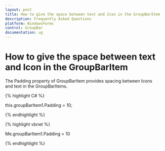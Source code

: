 ```yaml
---
layout: post
title: How to give the space between text and Icon in the GroupBarItem
description: Frequently Asked Questions
platform: WindowsForms
control: GroupBar
documentation: ug
---
```

# How to give the space between text and Icon in the GroupBarItem

The Padding property of GroupBarItem provides spacing between Icons and text in the GroupBarItems.

{% highlight C# %}  

this.groupBarItem1.Padding = 10; 

{% endhighlight %}


{% highlight vbnet %} 

Me.groupBarItem1.Padding = 10 

{% endhighlight %}